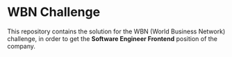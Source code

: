 # WBN Challenge

This repository contains the solution for the WBN (World Business Network) challenge, in order to get the **Software Engineer Frontend** position of the company.
